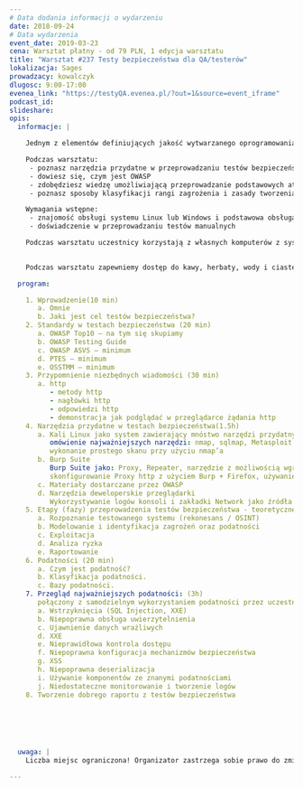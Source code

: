 ```yaml
---
# Data dodania informacji o wydarzeniu
date: 2018-09-24
# Data wydarzenia
event_date: 2019-03-23
cena: Warsztat płatny - od 79 PLN, 1 edycja warsztatu
title: "Warsztat #237 Testy bezpieczeństwa dla QA/testerów"
lokalizacja: Sages
prowadzacy: kowalczyk
dlugosc: 9:00-17:00
evenea_link: "https://testyQA.evenea.pl/?out=1&source=event_iframe"
podcast_id:
slideshare:
opis:
  informacje: |

    Jednym z elementów definiujących jakość wytwarzanego oprogramowania jest zapewniany przez nie poziom bezpieczeństwa. Warsztaty Testy bezpieczeństwa dla QA mają na celu pokazanie testerom w jaki sposób, nieznacznie poszerzając zakres wykonywanych testów, mogą wykrywać występujące w oprogramowaniu podstawowe podatności. W ramach warsztatu uczestnicy poznają teorię dotyczącą zagadnień związanych z testowaniem bezpieczeństwa aplikacji webowych oraz wykonają ćwiczenia, które pozwolą w praktyce zapoznać się z omawianymi atakami i narzędziami.

    Podczas warsztatu:
     - poznasz narzędzia przydatne w przeprowadzaniu testów bezpieczeństwa
     - dowiesz się, czym jest OWASP
     - zdobędziesz wiedzę umożliwiającą przeprowadzanie podstawowych ataków
     - poznasz sposoby klasyfikacji rangi zagrożenia i zasady tworzenia dobrych raportów z testów bezpieczeństwa

    Wymagania wstępne:
     - znajomość obsługi systemu Linux lub Windows i podstawowa obsługa terminala
     - doświadczenie w przeprowadzaniu testów manualnych

    Podczas warsztatu uczestnicy korzystają z własnych komputerów z systemem Linux, Windows lub MacOS. Wymagana jest instalacja wirtualnej maszyny z systemem Kali Linux w dowolnym menadżerze maszyn wirtualnych. Oprócz tego, każdy z użytkowników jest proszony o zainstalowanie aplikacji webowej Web Goat, która posłuży do przećwiczenia omawianych ataków. Instrukcja instalacji Web Goat oraz Kali Linux zostanie przekazana uczestnikom szkolenia drogą mailową.
  

    Podczas warsztatu zapewniemy dostęp do kawy, herbaty, wody i ciastek. W porze obiadowej zapewniamy pizzę w wersji mięsnej lub wegatariańskiej.

  program: 

    1. Wprowadzenie(10 min)
       a. Omnie
       b. Jaki jest cel testów bezpieczeństwa?
    2. Standardy w testach bezpieczeństwa (20 min)
       a. OWASP Top10 – na tym się skupiamy
       b. OWASP Testing Guide
       c. OWASP ASVS – minimum
       d. PTES – minimum
       e. OSSTMM – minimum
    3. Przypomnienie niezbędnych wiadomości (30 min)
       a. http
          - metody http
          - nagłówki http
          - odpowiedzi http
          - demonstracja jak podglądać w przeglądarce żądania http
    4. Narzędzia przydatne w testach bezpieczeństwa(1.5h)
       a. Kali Linux jako system zawierający mnóstwo narzędzi przydatnych w testach (20 min)
          omówienie najważniejszych narzędzi: nmap, sqlmap, Metasploit.
          wykonanie prostego skanu przy użyciu nmap’a
       b. Burp Suite
          Burp Suite jako: Proxy, Repeater, narzędzie z możliwością wgrywania dużej ilości darmowych wtyczek
          skonfigurowanie Proxy http z użyciem Burp + Firefox, używanie Repeater’a
       c. Materiały dostarczane przez OWASP
       d. Narzędzia deweloperskie przeglądarki
          Wykorzystywanie logów konsoli i zakładki Network jako źródła informacji
    5. Etapy (fazy) przeprowadzenia testów bezpieczeństwa - teoretyczne omówienie (40 min)
       a. Rozpoznanie testowanego systemu (rekonesans / OSINT)
       b. Modelowanie i identyfikacja zagrożeń oraz podatności
       c. Exploitacja
       d. Analiza ryzka
       e. Raportowanie
    6. Podatności (20 min)
       a. Czym jest podatność?
       b. Klasyfikacja podatności.
       c. Bazy podatności.
    7. Przegląd najważniejszych podatności: (3h)
       połączony z samodzielnym wykorzystaniem podatności przez uczestników szkolenia w aplikacji WebGoat
       a. Wstrzyknięcia (SQL Injection, XXE)
       b. Niepoprawna obsługa uwierzytelnienia
       c. Ujawnienie danych wrażliwych
       d. XXE
       e. Nieprawidłowa kontrola dostępu
       f. Niepoprawna konfiguracja mechanizmów bezpieczeństwa
       g. XSS
       h. Niepoprawna deserializacja
       i. Używanie komponentów ze znanymi podatnościami
       j. Niedostateczne monitorowanie i tworzenie logów
    8. Tworzenie dobrego raportu z testów bezpieczeństwa

   


     
  
  uwaga: |
    Liczba miejsc ograniczona! Organizator zastrzega sobie prawo do zmiany lokalizacji wydarzenia oraz jego odwołania w przypadku niezgłoszenia się minimalnej liczby uczestników.

---
```

